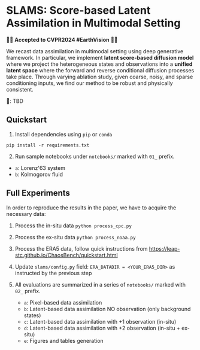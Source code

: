 # SLAMS: Score-based Latent Assimilation in Multimodal Setting

🎉🎉 __Accepted to CVPR2024 #EarthVision__ 🎉🎉

We recast data assimilation in multimodal setting using deep generative framework. In particular, we implement __latent score-based diffusion model__ where we project the heterogeneous states and observations into a __unified latent space__ where the forward and reverse conditional diffusion processes take place. Through varying ablation study, given coarse, noisy, and sparse conditioning inputs, we find our method to be robust and physically consistent.

📖: TBD


## Quickstart
1. Install dependencies using `pip` or `conda`
```
pip install -r requirements.txt
```

2. Run sample notebooks under `notebooks/` marked with `01_` prefix.
- `a`: Lorenz'63 system
- `b`: Kolmogorov fluid

## Full Experiments
In order to reproduce the results in the paper, we have to acquire the necessary data:
1. Process the in-situ data `python process_cpc.py`
2. Process the ex-situ data `python process_noaa.py`
3. Process the ERA5 data, follow quick instructions from https://leap-stc.github.io/ChaosBench/quickstart.html
4. Update `slams/config.py` field: `ERA_DATADIR = <YOUR_ERA5_DIR>` as instructed by the previous step 

4. All evaluations are summarized in a series of `notebooks/` marked with `02_` prefix.
    - `a`: Pixel-based data assimilation
    - `b`: Latent-based data assimilation NO observation (only background states)
    - `c`: Latent-based data assimilation with +1 observation (in-situ)
    - `d`: Latent-based data assimilation with +2 observation (in-situ + ex-situ)
    - `e`: Figures and tables generation


